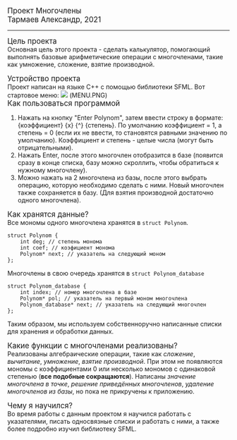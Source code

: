 <big>Проект Многочлены  
Тармаев Александр, 2021
</big>
____
<big>Цель проекта</big>  
Основная цель этого проекта - сделать 
калькулятор, помогающий выполнять базовые арифметические 
операции с многочленами, такие как умножение, сложение,
взятие производной.

<big>Устройство проекта</big>  
Проект написан на языке C++ с помощью библиотеки SFML.
Вот стартовое меню:
![](https://disk.yandex.ru/i/TWXYAhL96_ZyMw)
(MENU.PNG)  
<big>Как пользоваться программой</big>
1. Нажать на кнопку "Enter Polynom", затем ввести 
   строку в формате: {коэффициент} {x} {^} {степень}. По умолчанию коэффициент = 1,
   а степень = 0 (если их не ввести, то становятся 
   равными значению по умолчанию). Коэффициент и степень -
   целые числа (могут быть отрицательными).
2. Нажать Enter, после этого многочлен отобразится в базе
   (появится сразу в конце списка, базу можно скроллить,
   чтобы обратиться к нужному многочлену).
3. Можно нажать на 2 многочлена из базы, после этого выбрать 
   операцию, которую необходимо сделать с ними. Новый многочлен
   также сохраняется в базу. (Для взятия производной достаточно 
   одного многочлена).
   

<big>Как хранятся данные?</big>   
Все мономы одного многочлена хранятся в `struct Polynom`.

```
struct Polynom {
    int deg; // степень монома
    int coef; // коэфициент монома
    Polynom* next; // указатель на следующий моном
};
```

Многочлены в свою очередь хранятся в `struct Polynom_database`
```
struct Polynom_database {
    int index; // номер многочлена в базе
    Polynom* pol; // указатель на первый моном многочлена
    Polynom_database* next; // указатель на следующий многочлен
};
```
Таким образом, мы используем собственноручно написанные списки для 
хранения и обработки данных.

<big>Какие функции с многочленами реализованы?</big>  
Реализованы алгебраические операции, такие как
*сложение*, *вычитание*, *умножение*, *взятие производной*. При этом не появляются мономы
с коэффициентами 0 или несколько мономов с одинаковой степенью
(**все подобные сокращаются**).
Написаны *значение многочлена в точке*, 
*решение приведённых многочленов*, *удаление многочленов из базы*,
но пока не прикручены к приложению.

<big>Чему я научился?</big>  
Во время работы с данным проектом я научился работать с
указателями, писать односвязные списки и работать с ними, а
также более подробно изучил библиотеку SFML.


